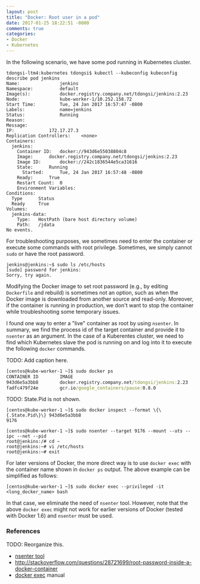 ```yaml
---
layout: post
title: "Docker: Root user in a pod"
date: 2017-01-25 18:22:51 -0800
comments: true
categories: 
- Docker
- Kubernetes
---
```


In the following scenario, we have some pod running in Kubernetes cluster.

```
tdongsi-ltm4:kubernetes tdongsi$ kubectl --kubeconfig kubeconfig describe pod jenkins
Name:				jenkins
Namespace:			default
Image(s):			docker.registry.company.net/tdongsi/jenkins:2.23
Node:				kube-worker-1/10.252.158.72
Start Time:			Tue, 24 Jan 2017 16:57:47 -0800
Labels:				name=jenkins
Status:				Running
Reason:
Message:
IP:				172.17.27.3
Replication Controllers:	<none>
Containers:
  jenkins:
    Container ID:	docker://943d6e55038804c8
    Image:		docker.registry.company.net/tdongsi/jenkins:2.23
    Image ID:		docker://242c1836544e5ca31616
    State:		Running
      Started:		Tue, 24 Jan 2017 16:57:48 -0800
    Ready:		True
    Restart Count:	0
    Environment Variables:
Conditions:
  Type		Status
  Ready 	True
Volumes:
  jenkins-data:
    Type:	HostPath (bare host directory volume)
    Path:	/jdata
No events. 
```

For troubleshooting purposes, we sometimes need to enter the container or execute some commands with root privilege.
Sometimes, we simply cannot `sudo` or have the root password.

```
jenkins@jenkins:~$ sudo ls /etc/hosts
[sudo] password for jenkins:
Sorry, try again.
```

Modifying the Docker image to set root password (e.g., by editing `Dockerfile` and rebuild) is sometimes not an option, 
such as when the Docker image is downloaded from another source and read-only.
Moreover, if the container is running in production, we don't want to stop the container while troubleshooting some temporary issues.

I found one way to enter a "live" container as root by using `nsenter`.
In summary, we find the process id of the target container and provide it to `nsenter` as an argument.
In the case of a Kuberentes cluster, we need to find which Kubernetes slave the pod is running on and log into it to execute the following `docker` commands.

TODO: Add caption here.

``` cmd Finding running container ID and name
[centos@kube-worker-1 ~]$ sudo docker ps
CONTAINER ID        IMAGE                                              COMMAND                CREATED             STATUS              PORTS               NAMES
943d6e5a3bb8        docker.registry.company.net/tdongsi/jenkins:2.23   "/usr/local/bin/tini   25 hours ago        Up 25 hours                             k8s_jenkins.6e7c865_jenkins_default_49e9a163-e299-11e6-a10d-fa163e64b467_40c7167f
fadfc479f24e        gcr.io/google_containers/pause:0.8.0               "/pause"               25 hours ago        Up 25 hours                             k8s_POD.9243e30_jenkins_default_49e9a163-e299-11e6-a10d-fa163e64b467_9434ea19
```

TODO: State.Pid is not shown.

```
[centos@kube-worker-1 ~]$ sudo docker inspect --format \{\{.State.Pid\}\} 943d6e5a3bb8
9176

[centos@kube-worker-1 ~]$ sudo nsenter --target 9176 --mount --uts --ipc --net --pid
root@jenkins:/# cd ~
root@jenkins:~# vi /etc/hosts
root@jenkins:~# exit
```

For later versions of Docker, the more direct way is to use `docker exec` with the container name shown in `docker ps` output. 
The above example can be simplified as follows:

```
[centos@kube-worker-1 ~]$ sudo docker exec --privileged -it <long_docker_name> bash
```

In that case, we eliminate the need of `nsenter` tool.
However, note that the above `docker exec` might not work for earlier versions of Docker (tested with Docker 1.6) and `nsenter` must be used.

### References

TODO: Reorganize this.

* [nsenter tool](https://github.com/jpetazzo/nsenter)
* http://stackoverflow.com/questions/28721699/root-password-inside-a-docker-container
* [docker exec](https://docs.docker.com/engine/reference/commandline/exec/) manual

